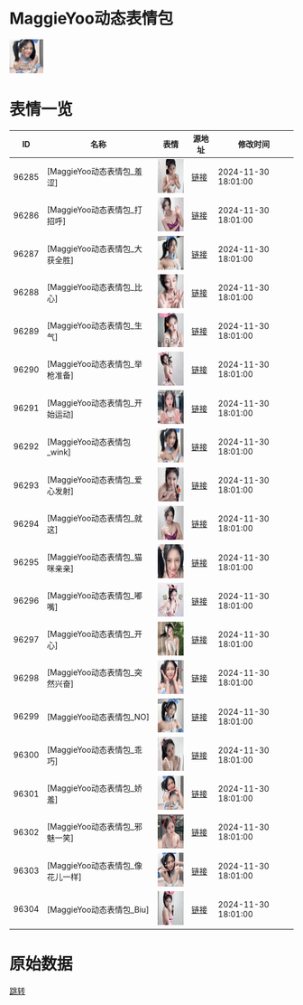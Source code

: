 # MaggieYoo动态表情包

<img src="./cover.png" height="60" alt="cover" />

# 表情一览

|ID|名称|表情|源地址|修改时间|
|----|----|----|----|----|
|96285|[MaggieYoo动态表情包_羞涩]|<img src="./pic/096285_%5BMaggieYoo动态表情包_羞涩%5D.gif" height="60" alt="羞涩"/>|[链接](https://i0.hdslb.com/bfs/garb/490f564a9b5576c1e3faeee7af6b98bc9d8434a5.gif)|2024-11-30 18:01:00|
|96286|[MaggieYoo动态表情包_打招呼]|<img src="./pic/096286_%5BMaggieYoo动态表情包_打招呼%5D.gif" height="60" alt="打招呼"/>|[链接](https://i0.hdslb.com/bfs/garb/5043084f051ac18a537fb82c402e6e17c2905436.gif)|2024-11-30 18:01:00|
|96287|[MaggieYoo动态表情包_大获全胜]|<img src="./pic/096287_%5BMaggieYoo动态表情包_大获全胜%5D.gif" height="60" alt="大获全胜"/>|[链接](https://i0.hdslb.com/bfs/garb/dbbef6eb8410d19dc878c0da85f08077ebf7bb61.gif)|2024-11-30 18:01:00|
|96288|[MaggieYoo动态表情包_比心]|<img src="./pic/096288_%5BMaggieYoo动态表情包_比心%5D.gif" height="60" alt="比心"/>|[链接](https://i0.hdslb.com/bfs/garb/c3ce54dba943bc3a96c7f0c304df29f3aeb09c6d.gif)|2024-11-30 18:01:00|
|96289|[MaggieYoo动态表情包_生气]|<img src="./pic/096289_%5BMaggieYoo动态表情包_生气%5D.gif" height="60" alt="生气"/>|[链接](https://i0.hdslb.com/bfs/garb/d415dca40b948d78d192b5ee0d0a406a20cea68b.gif)|2024-11-30 18:01:00|
|96290|[MaggieYoo动态表情包_举枪准备]|<img src="./pic/096290_%5BMaggieYoo动态表情包_举枪准备%5D.gif" height="60" alt="举枪准备"/>|[链接](https://i0.hdslb.com/bfs/garb/31a36855e78752691fd3082e7b263bffa483ebc7.gif)|2024-11-30 18:01:00|
|96291|[MaggieYoo动态表情包_开始运动]|<img src="./pic/096291_%5BMaggieYoo动态表情包_开始运动%5D.gif" height="60" alt="开始运动"/>|[链接](https://i0.hdslb.com/bfs/garb/b5fbcbc8815d784a5ef8f37b169eabaa072025ab.gif)|2024-11-30 18:01:00|
|96292|[MaggieYoo动态表情包_wink]|<img src="./pic/096292_%5BMaggieYoo动态表情包_wink%5D.gif" height="60" alt="wink"/>|[链接](https://i0.hdslb.com/bfs/garb/16390c023977facbefa5c8717ea84f45ce49fe22.gif)|2024-11-30 18:01:00|
|96293|[MaggieYoo动态表情包_爱心发射]|<img src="./pic/096293_%5BMaggieYoo动态表情包_爱心发射%5D.gif" height="60" alt="爱心发射"/>|[链接](https://i0.hdslb.com/bfs/garb/4367f25bb1d0f779c9bb7d968b3c739697189979.gif)|2024-11-30 18:01:00|
|96294|[MaggieYoo动态表情包_就这]|<img src="./pic/096294_%5BMaggieYoo动态表情包_就这%5D.gif" height="60" alt="就这"/>|[链接](https://i0.hdslb.com/bfs/garb/d48c6bbe521749caea3ba561798a9722829911d4.gif)|2024-11-30 18:01:00|
|96295|[MaggieYoo动态表情包_猫咪亲亲]|<img src="./pic/096295_%5BMaggieYoo动态表情包_猫咪亲亲%5D.gif" height="60" alt="猫咪亲亲"/>|[链接](https://i0.hdslb.com/bfs/garb/4432d3e2c771ce0d2d44f8e01275922f584d73de.gif)|2024-11-30 18:01:00|
|96296|[MaggieYoo动态表情包_嘟嘴]|<img src="./pic/096296_%5BMaggieYoo动态表情包_嘟嘴%5D.gif" height="60" alt="嘟嘴"/>|[链接](https://i0.hdslb.com/bfs/garb/3c685aa2ca68b71fd067b760def317974d6971f1.gif)|2024-11-30 18:01:00|
|96297|[MaggieYoo动态表情包_开心]|<img src="./pic/096297_%5BMaggieYoo动态表情包_开心%5D.gif" height="60" alt="开心"/>|[链接](https://i0.hdslb.com/bfs/garb/fd85f39439543c620931432e4415291f331e825c.gif)|2024-11-30 18:01:00|
|96298|[MaggieYoo动态表情包_突然兴奋]|<img src="./pic/096298_%5BMaggieYoo动态表情包_突然兴奋%5D.gif" height="60" alt="突然兴奋"/>|[链接](https://i0.hdslb.com/bfs/garb/6850160dbd9e168243b80f9e7ec7b2d1b3ac8d55.gif)|2024-11-30 18:01:00|
|96299|[MaggieYoo动态表情包_NO]|<img src="./pic/096299_%5BMaggieYoo动态表情包_NO%5D.gif" height="60" alt="NO"/>|[链接](https://i0.hdslb.com/bfs/garb/e87e7fb4e87e6f8433a403e1488246a36d2e421a.gif)|2024-11-30 18:01:00|
|96300|[MaggieYoo动态表情包_乖巧]|<img src="./pic/096300_%5BMaggieYoo动态表情包_乖巧%5D.gif" height="60" alt="乖巧"/>|[链接](https://i0.hdslb.com/bfs/garb/daa56de6f74aaf291496e63c516f05309761cdb9.gif)|2024-11-30 18:01:00|
|96301|[MaggieYoo动态表情包_娇羞]|<img src="./pic/096301_%5BMaggieYoo动态表情包_娇羞%5D.gif" height="60" alt="娇羞"/>|[链接](https://i0.hdslb.com/bfs/garb/768a8faf37f9b249c49e1eeea03605953af44900.gif)|2024-11-30 18:01:00|
|96302|[MaggieYoo动态表情包_邪魅一笑]|<img src="./pic/096302_%5BMaggieYoo动态表情包_邪魅一笑%5D.gif" height="60" alt="邪魅一笑"/>|[链接](https://i0.hdslb.com/bfs/garb/b67b4ae09a79cc64cd3a7ece43d9394453e09b96.gif)|2024-11-30 18:01:00|
|96303|[MaggieYoo动态表情包_像花儿一样]|<img src="./pic/096303_%5BMaggieYoo动态表情包_像花儿一样%5D.gif" height="60" alt="像花儿一样"/>|[链接](https://i0.hdslb.com/bfs/garb/4fc1b2d848b607b6b20bf626de7efb3913efff12.gif)|2024-11-30 18:01:00|
|96304|[MaggieYoo动态表情包_Biu]|<img src="./pic/096304_%5BMaggieYoo动态表情包_Biu%5D.gif" height="60" alt="Biu"/>|[链接](https://i0.hdslb.com/bfs/garb/175f05d030e6b79e977dc888c2cf6aec0045494b.gif)|2024-11-30 18:01:00|

# 原始数据

[跳转](./raw.json)

